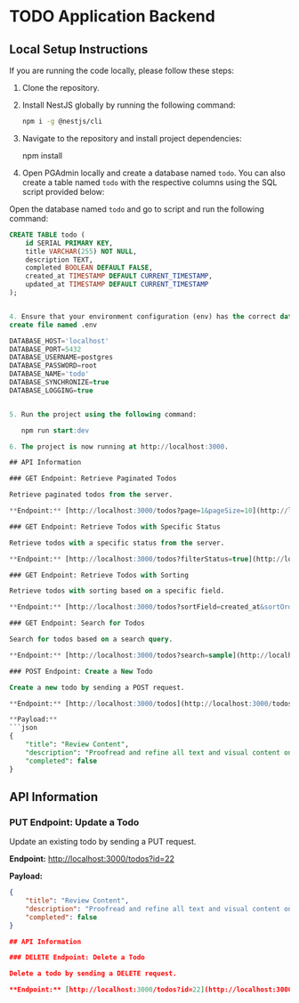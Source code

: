 # TODO Application Backend

## Local Setup Instructions

If you are running the code locally, please follow these steps:

1. Clone the repository.
2. Install NestJS globally by running the following command:

   ```sh
   npm i -g @nestjs/cli

   ```

3. Navigate to the repository and install project dependencies:

   npm install


4. Open PGAdmin locally and create a database named `todo`. You can also create a table named `todo` with the respective columns using the SQL script provided below:

Open the database named `todo` and go to script and run the following command:

```sql
CREATE TABLE todo (
    id SERIAL PRIMARY KEY,
    title VARCHAR(255) NOT NULL,
    description TEXT,
    completed BOOLEAN DEFAULT FALSE,
    created_at TIMESTAMP DEFAULT CURRENT_TIMESTAMP,
    updated_at TIMESTAMP DEFAULT CURRENT_TIMESTAMP
);


4. Ensure that your environment configuration (env) has the correct database configuration.
create file named .env

DATABASE_HOST='localhost'
DATABASE_PORT=5432
DATABASE_USERNAME=postgres
DATABASE_PASSWORD=root
DATABASE_NAME='todo'
DATABASE_SYNCHRONIZE=true
DATABASE_LOGGING=true


5. Run the project using the following command:

   npm run start:dev

6. The project is now running at http://localhost:3000.

## API Information

### GET Endpoint: Retrieve Paginated Todos

Retrieve paginated todos from the server.

**Endpoint:** [http://localhost:3000/todos?page=1&pageSize=10](http://localhost:3000/todos?page=1&pageSize=10)

### GET Endpoint: Retrieve Todos with Specific Status

Retrieve todos with a specific status from the server.

**Endpoint:** [http://localhost:3000/todos?filterStatus=true](http://localhost:3000/todos?filterStatus=true)

### GET Endpoint: Retrieve Todos with Sorting

Retrieve todos with sorting based on a specific field.

**Endpoint:** [http://localhost:3000/todos?sortField=created_at&sortOrder=DESC](http://localhost:3000/todos?sortField=created_at&sortOrder=DESC)

### GET Endpoint: Search for Todos

Search for todos based on a search query.

**Endpoint:** [http://localhost:3000/todos?search=sample](http://localhost:3000/todos?search=sample)

### POST Endpoint: Create a New Todo

Create a new todo by sending a POST request.

**Endpoint:** [http://localhost:3000/todos](http://localhost:3000/todos)

**Payload:**
```json
{
    "title": "Review Content",
    "description": "Proofread and refine all text and visual content on the Home Page for accuracy and clarity",
    "completed": false
}
```
## API Information

### PUT Endpoint: Update a Todo

Update an existing todo by sending a PUT request.

**Endpoint:** [http://localhost:3000/todos?id=22](http://localhost:3000/todos?id=22)

**Payload:**
```json
{
    "title": "Review Content",
    "description": "Proofread and refine all text and visual content on the Home Page for accuracy and clarity",
    "completed": false
}

## API Information

### DELETE Endpoint: Delete a Todo

Delete a todo by sending a DELETE request.

**Endpoint:** [http://localhost:3000/todos?id=22](http://localhost:3000/todos?id=22)


